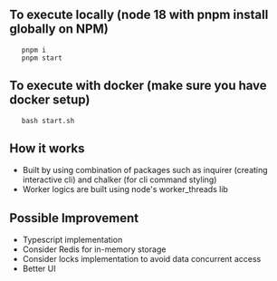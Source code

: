  ## To execute locally (node 18 with pnpm install globally on NPM)

 ```
    pnpm i
    pnpm start
 ```

 ## To execute with docker (make sure you have docker setup)
 ```
    bash start.sh
 ```

 ## How it works 
 - Built by using combination of packages such as inquirer (creating interactive cli) and chalker (for cli command styling)
 - Worker logics are built using node's worker_threads lib 

## Possible Improvement 
- Typescript implementation 
- Consider Redis for in-memory storage 
- Consider locks implementation to avoid data concurrent access 
- Better UI 